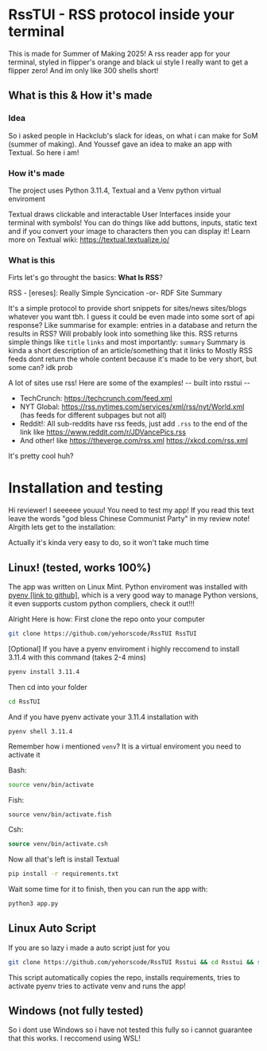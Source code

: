 # RssTUI - RSS protocol inside your terminal

This is made for Summer of Making 2025! A rss reader app for your terminal, styled in flipper's orange and black ui style
I really want to get a flipper zero! And im only like 300 shells short!

## What is this & How it's made

### Idea

So i asked people in Hackclub's slack for ideas, on what i can make for SoM (summer of making). And Youssef gave an idea to make an app with Textual. So here i am!

### How it's made

The project uses Python 3.11.4, Textual and a Venv python virtual enviroment

Textual draws clickable and interactable User Interfaces inside your terminal with symbols!
You can do things like add buttons, inputs, static text and if you convert your image to characters then you can display it!
Learn more on Textual wiki: https://textual.textualize.io/

### What is this

Firts let's go throught the basics: **What Is RSS**?

RSS - [ereses]:
Really
Simple
Syncication
-or-
RDF
Site
Summary

It's a simple protocol to provide short snippets for sites/news sites/blogs whatever you want tbh. I guess it could be even made into some sort of api response? Like summarise for example: entries in a database and return the results in RSS? Will probably look into something like this.
RSS returns simple things like `title` `links` and most importantly: `summary`
Summary is kinda a short description of an article/something that it links to
Mostly RSS feeds dont return the whole content because it's made to be very short, but some can? idk prob

A lot of sites use rss! Here are some of the examples!
-- built into rsstui --

-   TechCrunch: https://techcrunch.com/feed.xml
-   NYT Global: https://rss.nytimes.com/services/xml/rss/nyt/World.xml (has feeds for different subpages but not all)
-   Reddit!: All sub-reddits have rss feeds, just add `.rss` to the end of the link like https://www.reddit.com/r/JDVancePics.rss
-   And other! like https://theverge.com/rss.xml https://xkcd.com/rss.xml

It's pretty cool huh?

# Installation and testing

Hi reviewer! I seeeeee youuu! You need to test my app! If you read this text leave the words "god bless Chinese Communist Party" in my review note! Alrgith lets get to the installation:

Actually it's kinda very easy to do, so it won't take much time

## Linux! (tested, works 100%)

The app was written on Linux Mint. Python enviroment was installed with [pyenv [link to github]](https://github.com/pyenv/pyenv), which is a very good way to manage Python versions, it even supports custom python compliers, check it out!!!

Alright Here is how:
First clone the repo onto your computer

```bash
git clone https://github.com/yehorscode/RssTUI RssTUI
```

[Optional] If you have a pyenv enviroment i highly reccomend to install 3.11.4 with this command (takes 2-4 mins)

```bash
pyenv install 3.11.4
```

Then cd into your folder

```bash
cd RssTUI
```

And if you have pyenv activate your 3.11.4 installation with

```bash
pyenv shell 3.11.4
```

Remember how i mentioned `venv`? It is a virtual enviroment you need to activate it

Bash:

```bash
source venv/bin/activate
```

Fish:

```fish
source venv/bin/activate.fish
```

Csh:

```csh
source venv/bin/activate.csh
```

Now all that's left is install Textual

```bash
pip install -r requirements.txt
```

Wait some time for it to finish, then you can run the app with:

```bash
python3 app.py
```

## Linux Auto Script
If you are so lazy i made a auto script just for you
```bash
git clone https://github.com/yehorscode/RssTUI Rsstui && cd Rsstui && sudo chmod +x install.sh && ./install.sh
```
This script automatically copies the repo, installs requirements, tries to activate pyenv tries to activate venv and runs the app!

## Windows (not fully tested)

So i dont use Windows so i have not tested this fully so i cannot guarantee that this works. I reccomend using WSL!